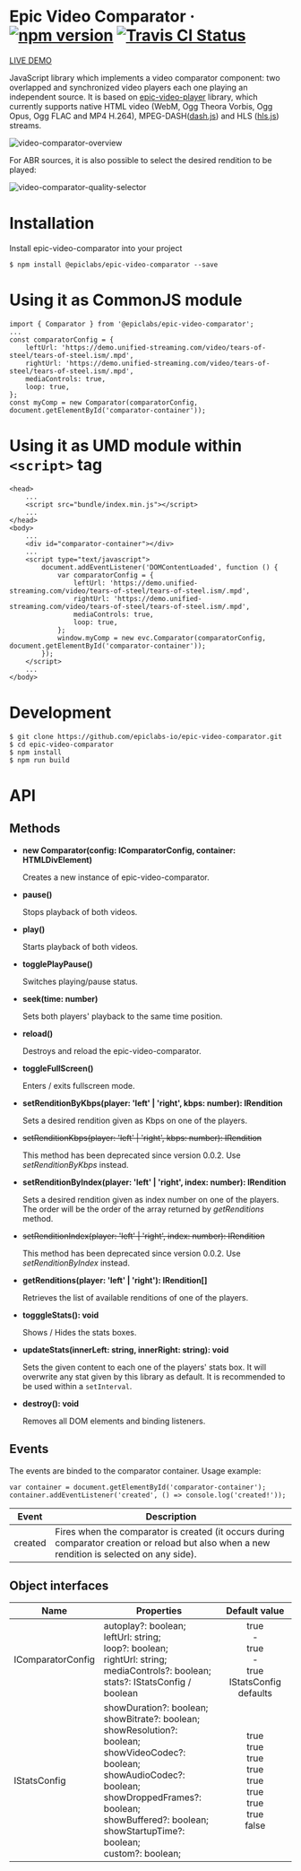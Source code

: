# Epic Video Comparator · [![npm version](https://img.shields.io/npm/v/@epiclabs/epic-video-comparator.svg?style=flat)](https://www.npmjs.com/package/@epiclabs/epic-video-comparator) [![Travis CI Status](https://api.travis-ci.org/epiclabs-io/epic-video-comparator.svg?branch=master)](https://travis-ci.org/epiclabs-io/epic-video-comparator)

[LIVE DEMO](https://epiclabs-io.github.io/epic-video-comparator-demo/)

JavaScript library which implements a video comparator component: two overlapped and synchronized video players each one playing an independent source. It is based on [epic-video-player](https://www.npmjs.com/package/@epiclabs/epic-video-player) library, which currently supports native HTML video (WebM, Ogg Theora Vorbis, Ogg Opus, Ogg FLAC and MP4 H.264), MPEG-DASH([dash.js](https://github.com/Dash-Industry-Forum/dash.js)) and HLS ([hls.js](https://github.com/video-dev/hls.js)) streams.

![video-comparator-overview](https://user-images.githubusercontent.com/467658/53631764-8f6f6c00-3c13-11e9-9f0f-638f6d0a39d8.png)

For ABR sources, it is also possible to select the desired rendition to be played:

![video-comparator-quality-selector](https://user-images.githubusercontent.com/467658/53633279-52a57400-3c17-11e9-8942-dacb3b78d53e.png)

# Installation

Install epic-video-comparator into your project

```
$ npm install @epiclabs/epic-video-comparator --save
```

# Using it as CommonJS module
```
import { Comparator } from '@epiclabs/epic-video-comparator';
...
const comparatorConfig = {
    leftUrl: 'https://demo.unified-streaming.com/video/tears-of-steel/tears-of-steel.ism/.mpd',
    rightUrl: 'https://demo.unified-streaming.com/video/tears-of-steel/tears-of-steel.ism/.mpd',
    mediaControls: true,
    loop: true,
};
const myComp = new Comparator(comparatorConfig, document.getElementById('comparator-container'));

```

# Using it as UMD module within ```<script>``` tag
```
<head>
    ...
    <script src="bundle/index.min.js"></script>
    ...
</head>
<body>
    ...
    <div id="comparator-container"></div>
    ...
    <script type="text/javascript">
        document.addEventListener('DOMContentLoaded', function () {
            var comparatorConfig = {
                leftUrl: 'https://demo.unified-streaming.com/video/tears-of-steel/tears-of-steel.ism/.mpd',
                rightUrl: 'https://demo.unified-streaming.com/video/tears-of-steel/tears-of-steel.ism/.mpd',
                mediaControls: true,
                loop: true,
            };
            window.myComp = new evc.Comparator(comparatorConfig, document.getElementById('comparator-container'));
        });
    </script>
    ...
</body>
```

# Development
```
$ git clone https://github.com/epiclabs-io/epic-video-comparator.git
$ cd epic-video-comparator
$ npm install
$ npm run build
```

# API

## Methods

- **new Comparator(config: IComparatorConfig, container: HTMLDivElement)**

  Creates a new instance of epic-video-comparator.

- **pause()**

  Stops playback of both videos.

- **play()**

  Starts playback of both videos.

- **togglePlayPause()**

  Switches playing/pause status.

- **seek(time: number)**

  Sets both players' playback to the same time position.

- **reload()**

  Destroys and reload the epic-video-comparator.

- **toggleFullScreen()**

  Enters / exits fullscreen mode.

- **setRenditionByKbps(player: 'left' | 'right', kbps: number): IRendition**

  Sets a desired rendition given as Kbps on one of the players.

- ~~setRenditionKbps(player: 'left' | 'right', kbps: number): IRendition~~

  This method has been deprecated since version 0.0.2. Use *setRenditionByKbps* instead.

- **setRenditionByIndex(player: 'left' | 'right', index: number): IRendition**

  Sets a desired rendition given as index number on one of the players. The order will be the order of the array returned by *getRenditions* method.

- ~~setRenditionIndex(player: 'left' | 'right', index: number): IRendition~~

  This method has been deprecated since version 0.0.2. Use *setRenditionByIndex* instead.

- **getRenditions(player: 'left' | 'right'): IRendition[]**

  Retrieves the list of available renditions of one of the players.

- **togggleStats(): void**

  Shows / Hides the stats boxes.

- **updateStats(innerLeft: string, innerRight: string): void**

  Sets the given content to each one of the players' stats box. It will overwrite any stat given by this library as default. It is recommended to be used within a `setInterval`.

- **destroy(): void**

  Removes all DOM elements and binding listeners.

## Events

The events are binded to the comparator container. Usage example:

```
var container = document.getElementById('comparator-container');
container.addEventListener('created', () => console.log('created!'));
```

| Event | Description |
| ----- | ----------- |
| created | Fires when the comparator is created (it occurs during comparator creation or reload but also when a new rendition is selected on any side). |

## Object interfaces

| Name | Properties | Default value |
| ---- | ---------- |:-------------:|
| IComparatorConfig | autoplay?: boolean;<br>leftUrl: string;<br>loop?: boolean; <br>rightUrl: string;<br>mediaControls?: boolean;<br>stats?: IStatsConfig / boolean  | true <br> - <br> true <br> - <br> true <br> IStatsConfig defaults |
| IStatsConfig | showDuration?: boolean;<br>showBitrate?: boolean;<br>showResolution?: boolean;<br>showVideoCodec?: boolean;<br>showAudioCodec?: boolean;<br>showDroppedFrames?: boolean;<br>showBuffered?: boolean;<br>showStartupTime?: boolean;<br>custom?: boolean; | true <br> true <br> true <br>  true <br>  true <br>  true <br>  true <br>  true <br>  false |